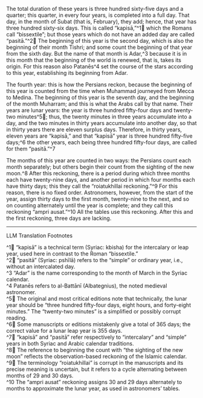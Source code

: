The total duration of these years is three hundred sixty-five days and a quarter; this quarter, in every four years, is completed into a full day. That day, in the month of Subat (that is, February), they add; hence, that year has three hundred sixty-six days. This is called “kapisā,”^1🤖 which the Romans call “bissextile”; but those years which do not have an added day are called “pasitā.”^2🤖 The beginning of this year is the second day, which is also the beginning of their month Tishri; and some count the beginning of that year from the sixth day. But the name of that month is Adar,^3 because it is in this month that the beginning of the world is renewed, that is, takes its origin. For this reason also Patanēs^4 set the course of the stars according to this year, establishing its beginning from Adar.

The fourth year: this is how the Persians reckon, because the beginning of this year is counted from the time when Muhammad journeyed from Mecca to Medina. The beginning of this year is the seventh day, and the beginning of the month Muharram; and this is what the Arabs call by that name. Their years are lunar years: the year is three hundred fifty-four days and twenty-two minutes^5🤖; thus, the twenty minutes in three years accumulate into a day, and the two minutes in thirty years accumulate into another day, so that in thirty years there are eleven surplus days. Therefore, in thirty years, eleven years are “kapisā,” and that “kapisā” year is three hundred fifty-five days;^6 the other years, each being three hundred fifty-four days, are called for them “pasitā.”^7

The months of this year are counted in two ways: the Persians count each month separately; but others begin their count from the sighting of the new moon.^8 After this reckoning, there is a period during which three months each have twenty-nine days, and another period in which four months each have thirty days; this they call the “roiatukhillai reckoning.”^9 For this reason, there is no fixed order. Astronomers, however, from the start of the year, assign thirty days to the first month, twenty-nine to the next, and so on counting alternately until the year is complete; and they call this reckoning “ampri ausat.”^10 All the tables use this reckoning. After this and the first reckoning, three days are lacking.

---

LLM Translation Footnotes

^1🤖 “kapisā” is a technical term (Syriac: kbisha) for the intercalary or leap year, used here in contrast to the Roman “bissextile.”  
^2🤖 “pasitā” (Syriac: pshīlā) refers to the “simple” or ordinary year, i.e., without an intercalated day.  
^3 “Adar” is the name corresponding to the month of March in the Syriac calendar.  
^4 Patanēs refers to al-Battānī (Albategnius), the noted medieval astronomer.  
^5🤖 The original and most critical editions note that technically, the lunar year should be “three hundred fifty-four days, eight hours, and forty-eight minutes.” The “twenty-two minutes” is a simplified or possibly corrupt reading.  
^6🤖 Some manuscripts or editions mistakenly give a total of 365 days; the correct value for a lunar leap year is 355 days.  
^7🤖 “kapisā” and “pasitā” refer respectively to “intercalary” and “simple” years in both Syriac and Arabic calendar traditions.  
^8🤖 The reference to beginning the count with “the sighting of the new moon” reflects the observation-based reckoning of the Islamic calendar.  
^9🤖 The terminology “roiatukhillai” is corrupt in the manuscripts and its precise meaning is uncertain, but it refers to a cycle alternating between months of 29 and 30 days.  
^10 The “ampri ausat” reckoning assigns 30 and 29 days alternately to months to approximate the lunar year, as used in astronomers’ tables.